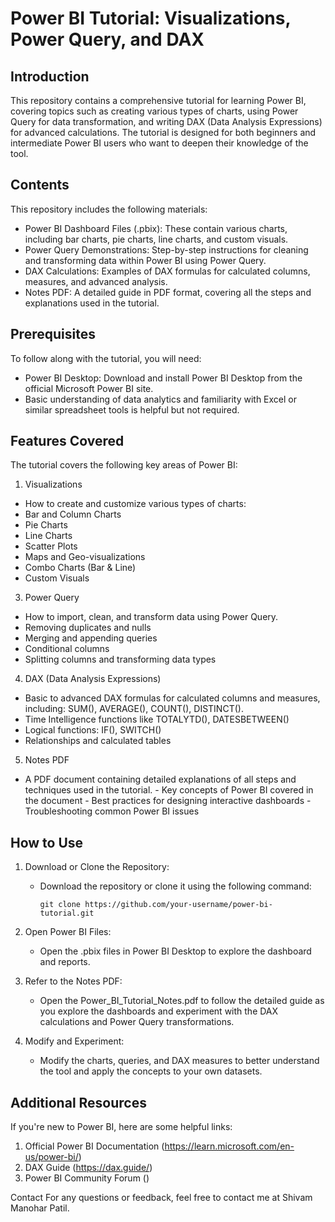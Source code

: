 # Power BI Tutorial: Visualizations, Power Query, and DAX
## Introduction
This repository contains a comprehensive tutorial for learning Power BI, covering topics such as creating various types of charts, using Power Query for data transformation, and writing DAX (Data Analysis Expressions) for advanced calculations. The tutorial is designed for both beginners and intermediate Power BI users who want to deepen their knowledge of the tool.

## Contents
This repository includes the following materials:

- Power BI Dashboard Files (.pbix): These contain various charts, including bar charts, pie charts, line charts, and custom visuals.
- Power Query Demonstrations: Step-by-step instructions for cleaning and transforming data within Power BI using Power Query.
- DAX Calculations: Examples of DAX formulas for calculated columns, measures, and advanced analysis.
- Notes PDF: A detailed guide in PDF format, covering all the steps and explanations used in the tutorial.

## Prerequisites
To follow along with the tutorial, you will need:

- Power BI Desktop: Download and install Power BI Desktop from the official Microsoft Power BI site.
- Basic understanding of data analytics and familiarity with Excel or similar spreadsheet tools is helpful but not required.

## Features Covered
The tutorial covers the following key areas of Power BI:

1. Visualizations
- How to create and customize various types of charts:
- Bar and Column Charts
- Pie Charts
- Line Charts
- Scatter Plots
- Maps and Geo-visualizations
- Combo Charts (Bar & Line)
- Custom Visuals
   
3. Power Query
- How to import, clean, and transform data using Power Query.
- Removing duplicates and nulls
- Merging and appending queries
- Conditional columns
- Splitting columns and transforming data types
   
4. DAX (Data Analysis Expressions)
- Basic to advanced DAX formulas for calculated columns and measures, including: SUM(), AVERAGE(), COUNT(), DISTINCT().
- Time Intelligence functions like TOTALYTD(), DATESBETWEEN()
- Logical functions: IF(), SWITCH()
- Relationships and calculated tables
   
5. Notes PDF
- A PDF document containing detailed explanations of all steps and techniques used in the tutorial.
      - Key concepts of Power BI covered in the document
      - Best practices for designing interactive dashboards
      - Troubleshooting common Power BI issues

## How to Use
1. Download or Clone the Repository:
    - Download the repository or clone it using the following command:
      ```
      git clone https://github.com/your-username/power-bi-tutorial.git
      ```
2. Open Power BI Files:
    - Open the .pbix files in Power BI Desktop to explore the dashboard and reports.
   
4. Refer to the Notes PDF:
    - Open the Power_BI_Tutorial_Notes.pdf to follow the detailed guide as you explore the dashboards and experiment with the DAX calculations and Power Query transformations.
   
6. Modify and Experiment:
    - Modify the charts, queries, and DAX measures to better understand the tool and apply the concepts to your own datasets.
   
## Additional Resources
If you're new to Power BI, here are some helpful links:
1. Official Power BI Documentation (https://learn.microsoft.com/en-us/power-bi/)
2. DAX Guide (https://dax.guide/)
3. Power BI Community Forum ()


Contact
For any questions or feedback, feel free to contact me at Shivam Manohar Patil.
